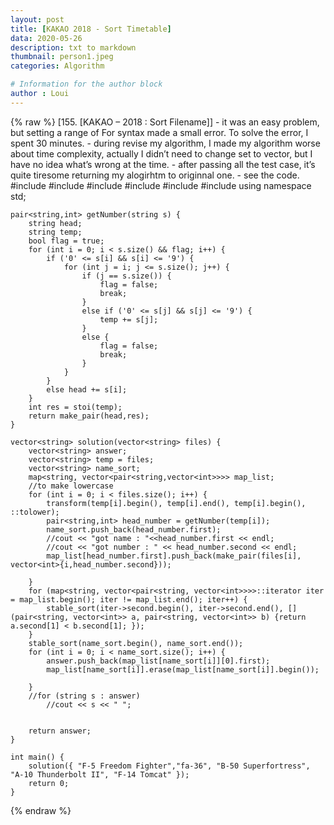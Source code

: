 ```yaml
---
layout: post
title: [KAKAO 2018 - Sort Timetable]
data: 2020-05-26
description: txt to markdown
thumbnail: person1.jpeg
categories: Algorithm

# Information for the author block
author : Loui
---
```


{% raw %}
	﻿[155. [KAKAO – 2018 : Sort Filename]] 
	- it was an easy problem, but setting a range of For syntax made a small error. To solve the error, I spent 30 minutes.
	- during revise my algorithm, I made my algorithm worse about time complexity, actually I didn’t need to change set to vector, but I have no idea what’s wrong at the time. 
	- after passing all the test case, it’s quite tiresome returning my alogirhtm to originnal one. 
	- see the code.
	#include <string>
	#include <vector>
	#include <algorithm>
	#include<iostream>
	#include<map>
	#include<set>
	using namespace std;
	
	pair<string,int> getNumber(string s) {
		string head;
		string temp;
		bool flag = true;
		for (int i = 0; i < s.size() && flag; i++) {
			if ('0' <= s[i] && s[i] <= '9') {
				for (int j = i; j <= s.size(); j++) {
					if (j == s.size()) {
						flag = false;
						break;
					}
					else if ('0' <= s[j] && s[j] <= '9') {
						temp += s[j];
					}
					else {
						flag = false;
						break;
					}
				}
			}
			else head += s[i];
		}
		int res = stoi(temp);
		return make_pair(head,res);
	}
	
	vector<string> solution(vector<string> files) {
		vector<string> answer;
		vector<string> temp = files;
		vector<string> name_sort;
		map<string, vector<pair<string,vector<int>>>> map_list;
		//to make lowercase
		for (int i = 0; i < files.size(); i++) {
			transform(temp[i].begin(), temp[i].end(), temp[i].begin(), ::tolower);
			pair<string,int> head_number = getNumber(temp[i]);
			name_sort.push_back(head_number.first);
			//cout << "got name : "<<head_number.first << endl;
			//cout << "got number : " << head_number.second << endl;
			map_list[head_number.first].push_back(make_pair(files[i], vector<int>{i,head_number.second}));
			
		}
		for (map<string, vector<pair<string, vector<int>>>>::iterator iter = map_list.begin(); iter != map_list.end(); iter++) {
			stable_sort(iter->second.begin(), iter->second.end(), [](pair<string, vector<int>> a, pair<string, vector<int>> b) {return a.second[1] < b.second[1]; });
		}
		stable_sort(name_sort.begin(), name_sort.end());
		for (int i = 0; i < name_sort.size(); i++) {
			answer.push_back(map_list[name_sort[i]][0].first);
			map_list[name_sort[i]].erase(map_list[name_sort[i]].begin());
			
		}
		//for (string s : answer)
			//cout << s << " ";
		
	
		return answer;
	}
	
	int main() {
		solution({ "F-5 Freedom Fighter","fa-36", "B-50 Superfortress", "A-10 Thunderbolt II", "F-14 Tomcat" });
		return 0;
	}
	
	
	
	
{% endraw %}
